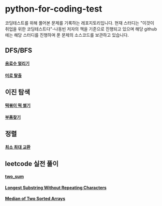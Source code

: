 # python-for-coding-test
코딩테스트를 위해 풀어본 문제를 기록하는 레포지토리입니다.
현재 스터디는 "이것이 취업을 위한 코딩테스트다"-나동빈 저자의 책을 기준으로 진행되고 있으며
해당 github에는 해당 스터디를 진행하며 푼 문제의 소스코드를 보관하고 있습니다.

## DFS/BFS
#### [음료수 얼리기](https://github.com/dldudgjs31/python-for-coding-test/blob/main/DFS%2CBFS/dfs%2Cbfs/drink_dfs.py)
#### [미로 탈출](https://github.com/dldudgjs31/python-for-coding-test/blob/main/DFS%2CBFS/dfs%2Cbfs/miro_bfs.py)


## 이진 탐색
#### [떡볶이 떡 썰기](https://github.com/dldudgjs31/python-for-coding-test/blob/main/binary_search/%EB%96%A1%EB%B3%B6%EC%9D%B4%EB%96%A1%20%EB%A7%8C%EB%93%A4%EA%B8%B0.py) 
#### [부품찾기](https://github.com/dldudgjs31/python-for-coding-test/blob/main/binary_search/%EB%B6%80%ED%92%88%EC%B0%BE%EA%B8%B0_bisect%ED%99%9C%EC%9A%A9.py)


## 정렬
#### [최소 최대 교환](https://github.com/dldudgjs31/python-for-coding-test/blob/main/sort/sort_exchange.py)


## leetcode 실전 풀이 
#### [two_sum](https://github.com/dldudgjs31/python-for-coding-test/blob/main/leetcode/1.two%20sum_leetcode.py)
#### [Longest Substring Without Repeating Characters](https://github.com/dldudgjs31/python-for-coding-test/blob/main/leetcode/3.Longest%20Substring_leetcode.py)
#### [Median of Two Sorted Arrays](https://github.com/dldudgjs31/python-for-coding-test/blob/main/leetcode/4.Median%20of%20Two%20Sorted%20Arrays_leetcode.py)